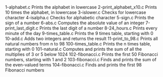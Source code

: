 1-alphabet.c 	Prints the alphabet in lowercase
2-print_alphabet_x10.c 	Prints 10 times the alphabet, in lowercase
3-islower.c 	Checks for lowercase character
4-isalpha.c 	Checks for alphabetic character
5-sign.c 	Prints the sign of a number
6-abs.c 	Computes the absolute value of an integer
7-print_last_digit.c 	Prints the last digit of a number
8-24_hours.c 	Prints every minute of the day
9-times_table.c 	Prints the 9 times table, starting with 0
10-add.c 	Adds two integers and returns the result
11-print_to_98.c 	Prints all natural numbers from n to 98
100-times_table.c 	Prints the n times table, starting with 0
101-natural.c 	Computes and prints the sum of all the multiplies of 3 or 5 below 1024
102-fibonacci.c 	Prints the first 50 Fibonacci numbers, starting with 1 and 2
103-fibonacci.c 	Finds and prints the sum of the even-valued terms
104-fibonacci.c 	Finds and prints the first 98 Fibonacci numbers

